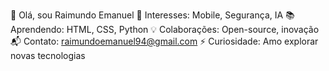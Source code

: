 👋 Olá, sou Raimundo Emanuel
🎯 Interesses: Mobile, Segurança, IA
📚 Aprendendo: HTML, CSS, Python
💡 Colaborações: Open-source, inovação
📬 Contato: raimundoemanuel94@gmail.com
⚡ Curiosidade: Amo explorar novas tecnologias
<!---
raimundoemanuel94/raimundoemanuel94 is a ✨ special ✨ repository because its `README.md` (this file) appears on your GitHub profile.
You can click the Preview link to take a look at your changes.
--->
